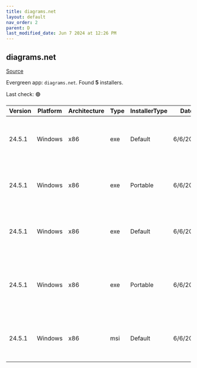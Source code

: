 ```yaml
---
title: diagrams.net
layout: default
nav_order: 2
parent: D
last_modified_date: Jun 7 2024 at 12:26 PM
---
```


## diagrams.net

[Source](https://www.diagrams.net/)

Evergreen app: `diagrams.net`. Found **5** installers.

Last check: 🟢

| Version | Platform | Architecture | Type | InstallerType | Date     | Size      | URI                                                                                                                                                                                                                                            |
| ------- | -------- | ------------ | ---- | ------------- | -------- | --------- | ---------------------------------------------------------------------------------------------------------------------------------------------------------------------------------------------------------------------------------------------- |
| 24.5.1  | Windows  | x86          | exe  | Default       | 6/6/2024 | 108248976 | [https://github.com/jgraph/drawio-desktop/releases/download/v24.5.1/draw.io-24.5.1-windows-installer.exe](https://github.com/jgraph/drawio-desktop/releases/download/v24.5.1/draw.io-24.5.1-windows-installer.exe)                             |
| 24.5.1  | Windows  | x86          | exe  | Portable      | 6/6/2024 | 108034008 | [https://github.com/jgraph/drawio-desktop/releases/download/v24.5.1/draw.io-24.5.1-windows-no-installer.exe](https://github.com/jgraph/drawio-desktop/releases/download/v24.5.1/draw.io-24.5.1-windows-no-installer.exe)                       |
| 24.5.1  | Windows  | x86          | exe  | Default       | 6/6/2024 | 103150384 | [https://github.com/jgraph/drawio-desktop/releases/download/v24.5.1/draw.io-ia32-24.5.1-windows-32bit-installer.exe](https://github.com/jgraph/drawio-desktop/releases/download/v24.5.1/draw.io-ia32-24.5.1-windows-32bit-installer.exe)       |
| 24.5.1  | Windows  | x86          | exe  | Portable      | 6/6/2024 | 102935880 | [https://github.com/jgraph/drawio-desktop/releases/download/v24.5.1/draw.io-ia32-24.5.1-windows-32bit-no-installer.exe](https://github.com/jgraph/drawio-desktop/releases/download/v24.5.1/draw.io-ia32-24.5.1-windows-32bit-no-installer.exe) |
| 24.5.1  | Windows  | x86          | msi  | Default       | 6/6/2024 | 117932032 | [https://github.com/jgraph/drawio-desktop/releases/download/v24.5.1/draw.io-24.5.1.msi](https://github.com/jgraph/drawio-desktop/releases/download/v24.5.1/draw.io-24.5.1.msi)                                                                 |
